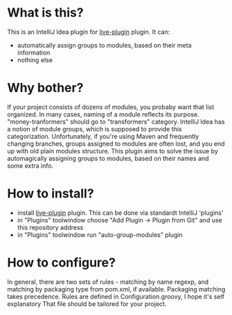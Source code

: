 What is this?
=============

This is an IntelliJ Idea plugin for [live-plugin](https://github.com/dkandalov/live-plugin) plugin. It can:
 - automatically assign groups to modules, based on their meta information
 - nothing else

Why bother?
=============
If your project consists of dozens of modules, you probaby want that list organized.
In many cases, naming of a module reflects its purpose. "money-tranformers" should go to "transformers" category.
IntelliJ Idea has a notion of module groups, which is supposed to provide this categorization.
Unfortunately, if you're using Maven and frequently changing branches, groups assigned to modules are often lost, and you end up with old plain modules structure.
This plugin aims to solve the issue by automagically assigning groups to modules, based on their names and some extra info.

How to install?
===============
 - install [live-plugin](https://github.com/dkandalov/live-plugin) plugin. This can be done via standardt IntelliJ 'plugins'
 - in "Plugins" toolwindow choose "Add Plugin -> Plugin from Git" and use this repository address
 - in "Plugins" toolwindow run "auto-group-modules" plugin


How to configure?
===============
In general, there are two sets of rules - matching by name regexp, and matching by packaging type from pom.xml, if available. Packaging matching takes precedence.
Rules are defined in Configuration.groovy, I hope it's self explanatory
That file should be tailored for your project.
